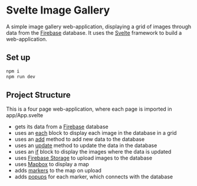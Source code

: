 # Svelte Image Gallery
A simple image gallery web-application, displaying a grid of images through data from the <a href='https://firebase.google.com/'>Firebase</a> database.
It uses the <a href='https://svelte.dev/docs'>Svelte</a> framework to build a web-application.

## Set up
```html
npm i
npm run dev

```

## Project Structure
This is a four page web-application, where each page is imported in app/App.svelte
- gets its data from a <a href='https://firebase.google.com/'>Firebase</a> database
- uses an <a href='https://svelte.dev/docs#each'>each</a> block to display each image in the database in a grid
- uses an <a href='https://firebase.google.com/docs/firestore/manage-data/add-data?hl=ro'>add</a> method to add new data to the database
- uses an <a href='https://firebase.google.com/docs/database/web/read-and-write#updating_or_deleting_data'>update</a> method to update the data in the database
- uses an <a href='https://svelte.dev/docs#if'>if</a> block to display the images where the data is updated
- uses <a href='https://firebase.google.com/docs/storage'>Firebase Storage</a> to upload images to the database
- uses <a href='https://www.mapbox.com/maps/'>Mapbox</a> to display a map
- adds <a href='https://docs.mapbox.com/help/tutorials/markers/'>markers</a> to the map on upload
- adds <a href='https://docs.mapbox.com/mapbox-gl-js/example/popup/'>popups</a> for each marker, which connects with the database

